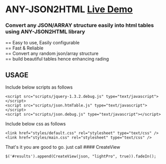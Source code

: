 # ANY-JSON2HTML [Live Demo](http://any-json2html.lkatney.com)

### Convert any JSON/ARRAY structure easily into html tables using ANY-JSON2HTML library  
== Easy to use, Easily configurable  
== Fast & Reliable  
== Convert any random json/array structure  
== build beautiful tables hence enhancing rading 

## USAGE

Include below scripts as follows

```
<script src="scripts/jquery-1.3.2.debug.js" type="text/javascript"></script>
<script src="scripts/json.htmTable.js" type="text/javascript"></script>
<script src="scripts/json.debug.js" type="text/javascript"></script>
```

Include below css as follows

```
<link href="styles/default.css" rel="stylesheet" type="text/css" />
<link href="styles/main.css" rel="stylesheet" type="text/css" />
```

That's it you are good to go. just call #### CreateView

```
$('#results').append(CreateView(json, "lightPro", true)).fadeIn();
```